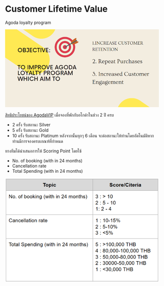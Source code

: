 # Customer Lifetime Value

Agoda loyalty program

![This is an image](/Topic_2_CustomerLifetimeValue/assets/images/s1.png)

[สิทธิประโยชน์ของ AgodaVIP](https://www.agoda.com/th-th/account/vip.html)
เมื่อจองที่พักกับอโกด้าในช่วง 2 ปี ครบ
* 2 ครั้ง รับสถานะ Silver 
* 5 ครั้ง รับสถานะ Gold 
* 10 ครั้ง รับสถานะ Platinum 
หลังจากนั้นทุกๆ 6 เดือน จะต่อสถานะให้ท่านโดยอัตโนมัติหากท่านมีการจองครบเกณฑ์ที่กำหนด

ทางทีมได้นำเสนอการให้ Scoring Point โดยใช้
* No. of booking (with in 24 months)
* Cancellation rate
* Total Spending (with in 24 months)

![This is an image](/Topic_2_CustomerLifetimeValue/assets/images/ScoringPoint.png)
